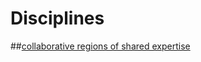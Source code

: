 # Disciplines
##[collaborative regions of shared expertise](https://github.com/JuliaPraxis/Disciplines/wiki/Collaborative-Experts)




